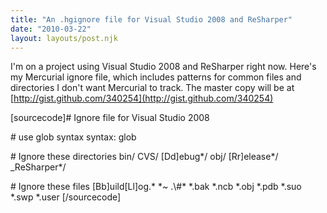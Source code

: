 ```yaml
---
title: "An .hgignore file for Visual Studio 2008 and ReSharper"
date: "2010-03-22"
layout: layouts/post.njk
---
```


I'm on a project using Visual Studio 2008 and ReSharper right now. Here's my Mercurial ignore file, which includes patterns for common files and directories I don't want Mercurial to track. The master copy will be at [http://gist.github.com/340254](http://gist.github.com/340254)

\[sourcecode\]# Ignore file for Visual Studio 2008

\# use glob syntax syntax: glob</code>

\# Ignore these directories bin/ CVS/ \[Dd\]ebug\*/ obj/ \[Rr\]elease\*/ \_ReSharper\*/

\# Ignore these files \[Bb\]uild\[Ll\]og.\* \*~ .\\#\* \*.bak \*.ncb \*.obj \*.pdb \*.suo \*.swp \*.user \[/sourcecode\]

